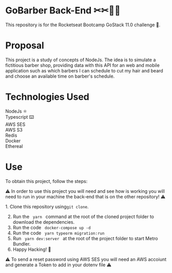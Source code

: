 # GoBarber Back-End ✂✂🧔🏻

This repository is for the Rocketseat Bootcamp GoStack 11.0 challenge 🚀.

# Proposal

This project is a study of concepts of NodeJs.
The idea is to simulate a fictitious barber shop, providing data with this API for an web and mobile application such as which barbers I can schedule to cut my hair and beard and choose an available time on barber's schedule.

# Technologies Used

NodeJs ⚛️ <br />
Typescript ⌨️ <br />
AWS SES <br />
AWS S3 <br />
Redis <br />
Docker <br />
Ethereal

# Use

To obtain this project, follow the steps:

⚠️ In order to use this project you will need and see how is working you will need to run in your machine the back-end that is on the other repository! ⚠️

1. Clone this repository using<code>git clone</code>.

2. Run the <code> yarn </code> command at the root of the cloned project folder to download the dependencies.
3. Run the code <code> docker-compose up -d</code>
4. Run the code <code> yarn typeorm migration:run </code>
5. Run <code> yarn dev:server </code> at the root of the project folder to start Metro Bundler.
6. Happy Hacking! 🚀

⚠️ To send a reset password using AWS SES you will need an AWS accoiunt and generate a Token to add in your dotenv file ⚠️
